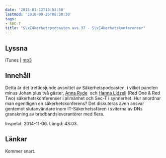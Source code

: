 ```yaml
---
date: '2015-01-12T13:53:50'
lastmod: '2018-09-26T08:30:30'
tags:
- SEC-T
title: "S\xE4kerhetspodcasten avs.37 - S\xE4kerhetskonferenser"
---
```

## Lyssna

iTunes \| [mp3](http://traffic.libsyn.com/sakerhetspodcasten/sakpodcastenredteam2.mp3)

## Innehåll

Detta är det trettiosjunde avsnittet av Säkerhetspodcasten, i vilket panelen minus Johan plus två gäster, [Anna Ryde](https://twitter.com/bubblewire)  och [Hanna Lidzell](https://twitter.com/plastfolie)  (Red One & Red Two) säkerhetskonferenser i allmänhet och Sec-T i synnerhet. Hur anordnar man egentligen en säkerhetskonferens? Det diskuteras även ansvar gentemot slutanvändare inom IT-Säkerhetssfären i sviterna av DNs granskning av bredbandsleverantörer med flera.

Inspelat: 2014-11-06. Längd: 43:03.

## Länkar

Kommer snart.

